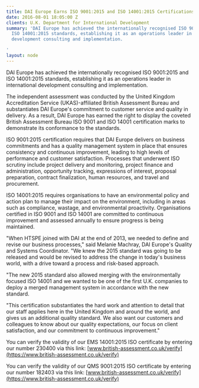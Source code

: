 ```yaml
---
title: DAI Europe Earns ISO 9001:2015 and ISO 14001:2015 Certifications
date: 2016-08-01 18:05:00 Z
clients: U.K. Department for International Development
summary: 'DAI Europe has achieved the internationally recognised ISO 9001:2015 and
  ISO 14001:2015 standards, establishing it as an operations leader in international
  development consulting and implementation.

'
layout: node
---
```


DAI Europe has achieved the internationally recognised ISO 9001:2015 and ISO 14001:2015 standards, establishing it as an operations leader in international development consulting and implementation.

The independent assessment was conducted by the United Kingdom Accreditation Service (UKAS)-affiliated British Assessment Bureau and substantiates DAI Europe's commitment to customer service and quality in delivery. As a result, DAI Europe has earned the right to display the coveted British Assessment Bureau ISO 9001 and ISO 14001 certification marks to demonstrate its conformance to the standards.

ISO 9001:2015 certification requires that DAI Europe delivers on business commitments and has a quality management system in place that ensures consistency and continuous improvement, leading to high levels of performance and customer satisfaction. Processes that underwent ISO scrutiny include project delivery and monitoring, project finance and administration, opportunity tracking, expressions of interest, proposal preparation, contract finalization, human resources, and travel and procurement.

ISO 14001:2015 requires organisations to have an environmental policy and action plan to manage their impact on the environment, including in areas such as compliance, wastage, and environmental proactivity. Organisations certified in ISO 9001 and ISO 14001 are committed to continuous improvement and assessed annually to ensure progress is being maintained.

"When HTSPE joined with DAI at the end of 2013, we needed to define and revise our business processes," said Melanie Machray, DAI Europe's Quality and Systems Coordinator. "We knew the 2015 standard was going to be released and would be revised to address the change in today's business world, with a drive toward a process and risk-based approach.

"The new 2015 standard also allowed merging with the environmentally focused ISO 14001 and we wanted to be one of the first U.K. companies to deploy a merged management system in accordance with the new standard.

"This certification substantiates the hard work and attention to detail that our staff applies here in the United Kingdom and around the world, and gives us an additional quality standard. We also want our customers and colleagues to know about our quality expectations, our focus on client satisfaction, and our commitment to continuous improvement."  

You can verify the validity of our EMS 14001:2015 ISO certificate by entering our number 230400 via this link: [www.british-assessment.co.uk/verify](https://www.british-assessment.co.uk/verify)
 
You can verify the validity of our QMS 9001:2015  ISO certificate by entering our number 182403 via this link: [www.british-assessment.co.uk/verify](https://www.british-assessment.co.uk/verify)